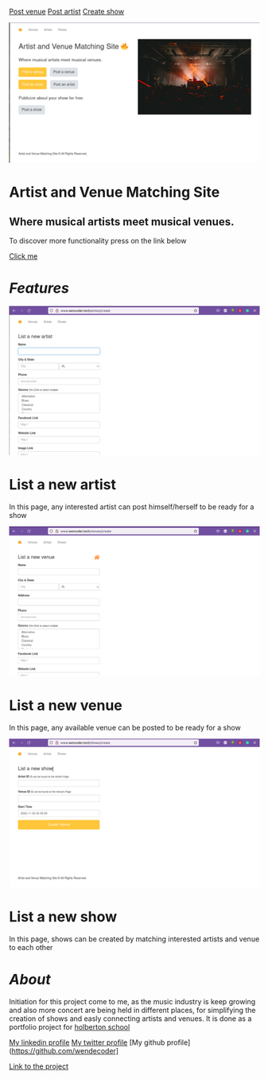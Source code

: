 [Post venue](http://www.wencoder.tech/venues/create)               [Post artist](http://www.wencoder.tech/artists/create)                [Create show](http://www.wencoder.tech/shows/create)


![coverimage](coverimage.png)
# Artist and Venue Matching Site
## Where musical artists meet musical venues.

To discover more functionality press on the link below

[Click me](http://www.wencoder.tech/)

# *Features*
![listartist](listartist.png)
# List a new artist
In this page, any interested artist can post himself/herself to be ready for a show

![listvenue](listvenue.png)
# List a new venue
In this page, any available venue can be posted to be ready for a show

![listshow](listshow.png)
# List a new show
In this page, shows can be created by matching interested artists and venue to each other

# *About*
Initiation for this project come to me, as the music industry is keep growing and also more concert are being held in different places, for simplifying the creation of shows and easly connecting artists and venues. It is done as a portfolio project for [holberton school](https://www.holbertonschool.com/)

[My linkedin profile](https://www.linkedin.com/in/wendwossen-dufera/)
[My twitter profile](https://t.co/Co66LTHCnK)
[My github profile](https://github.com/wendecoder]

[Link to the project](https://github.com/wendecoder/Portfolio_project.git)


